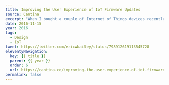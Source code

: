 ```yaml
---
title: Improving the User Experience of IoT Firmware Updates
source: Cantina
excerpt: "When I bought a couple of Internet of Things devices recently, I had a simple goal: to save some money"
date: 2016-11-15
year: 2016
tags:
  - Design
  - IoT
tweet: https://twitter.com/ericwbailey/status/798912619113545728
eleventyNavigation:
  key: {{ title }}
  parent: {{ year }}
  order: 6
  url: https://cantina.co/improving-the-user-experience-of-iot-firmware-updates/
permalink: false
---
```

